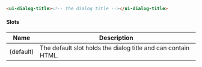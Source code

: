 ```html
<ui-dialog-title><!-- the dialog title --></ui-dialog-title>
```

#### Slots

| Name      | Description                                                   |
| --------- | ------------------------------------------------------------- |
| (default) | The default slot holds the dialog title and can contain HTML. |
